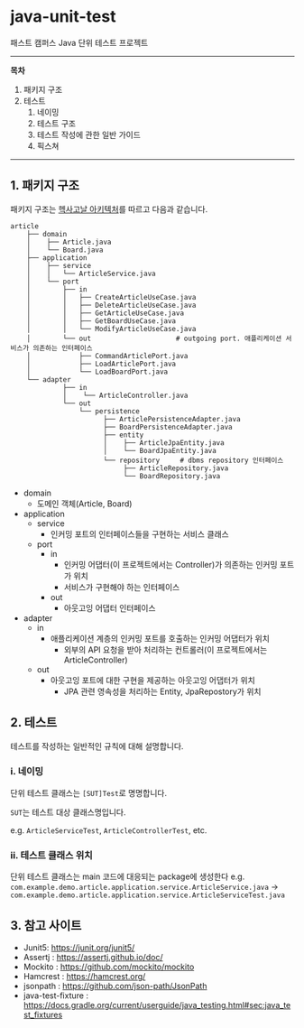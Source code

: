 # java-unit-test
 패스트 캠퍼스 Java 단위 테스트 프로젝트

---
**목차**

1. 패키지 구조
2. 테스트
    1. 네이밍
    2. 테스트 구조
    3. 테스트 작성에 관한 일반 가이드
    4. 픽스쳐
---

## 1. 패키지 구조

패키지 구조는 [헥사고날 아키텍처][hexagonal-architecture]를 따르고 다음과 같습니다.
 
```text
article
    ├── domain
    │    ├── Article.java 
    │    └── Board.java   
    ├── application
    │    ├── service
    │    │   └── ArticleService.java
    │    └── port
    │        ├── in
    │        │   ├── CreateArticleUseCase.java
    │        │   ├── DeleteArticleUseCase.java
    │        │   ├── GetArticleUseCase.java
    │        │   ├── GetBoardUseCase.java
    │        │   └── ModifyArticleUseCase.java
    │        └── out                     # outgoing port. 애플리케이션 서비스가 의존하는 인터페이스
    │            ├── CommandArticlePort.java
    │            ├── LoadArticlePort.java
    │            └── LoadBoardPort.java
    └── adapter
             ├── in
             │    └── ArticleController.java
             └── out
                 └── persistence
                       ├── ArticlePersistenceAdapter.java
                       ├── BoardPersistenceAdapter.java
                       ├── entity
                       │    ├── ArticleJpaEntity.java
                       │    └── BoardJpaEntity.java
                       └── repository     # dbms repository 인터페이스
                            ├── ArticleRepository.java
                            └── BoardRepository.java
```

- domain
   - 도메인 객체(Article, Board)
- application
   - service
      - 인커밍 포트의 인터페이스들을 구현하는 서비스 클래스
    - port
      - in
         - 인커밍 어댑터(이 프로젝트에서는 Controller)가 의존하는 인커밍 포트가 위치
         - 서비스가 구현해야 하는 인터페이스 
      - out
         - 아웃고잉 어댑터 인터페이스
- adapter
   - in
      - 애플리케이션 계층의 인커밍 포트를 호출하는 인커밍 어댑터가 위치
         - 외부의 API 요청을 받아 처리하는 컨트롤러(이 프로젝트에서는 ArticleController)
   - out
      - 아웃고잉 포트에 대한 구현을 제공하는 아웃고잉 어댑터가 위치
         - JPA 관련 영속성을 처리하는 Entity, JpaRepostory가 위치

## 2. 테스트

테스트를 작성하는 일반적인 규칙에 대해 설명합니다.

### i. 네이밍

단위 테스트 클래스는 `[SUT]Test`로 명명합니다.

`SUT`는 테스트 대상 클래스명입니다.

e.g. `ArticleServiceTest`, `ArticleControllerTest`, etc.

### ii. 테스트 클래스 위치

단위 테스트 클래스는 main 코드에 대응되는 package에 생성한다
e.g. `com.example.demo.article.application.service.ArticleService.java` -> `com.example.demo.article.application.service.ArticleServiceTest.java`

## 3. 참고 사이트
- Junit5: https://junit.org/junit5/
- Assertj : https://assertj.github.io/doc/
- Mockito : https://github.com/mockito/mockito
- Hamcrest : https://hamcrest.org/
- jsonpath : https://github.com/json-path/JsonPath
- java-test-fixture : https://docs.gradle.org/current/userguide/java_testing.html#sec:java_test_fixtures

[hexagonal-architecture]: https://alistair.cockburn.us/hexagonal-architecture/
